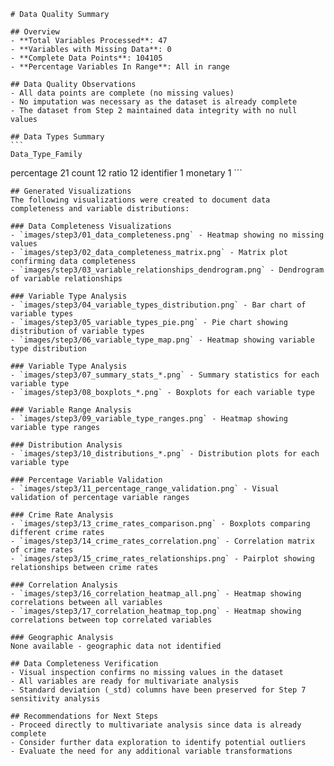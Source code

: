 
    # Data Quality Summary
    
    ## Overview
    - **Total Variables Processed**: 47
    - **Variables with Missing Data**: 0
    - **Complete Data Points**: 104105
    - **Percentage Variables In Range**: All in range
    
    ## Data Quality Observations
    - All data points are complete (no missing values)
    - No imputation was necessary as the dataset is already complete
    - The dataset from Step 2 maintained data integrity with no null values
    
    ## Data Types Summary
    ```
    Data_Type_Family
percentage    21
count         12
ratio         12
identifier     1
monetary       1
    ```
    
    ## Generated Visualizations
    The following visualizations were created to document data completeness and variable distributions:
    
    ### Data Completeness Visualizations
    - `images/step3/01_data_completeness.png` - Heatmap showing no missing values
    - `images/step3/02_data_completeness_matrix.png` - Matrix plot confirming data completeness
    - `images/step3/03_variable_relationships_dendrogram.png` - Dendrogram of variable relationships
    
    ### Variable Type Analysis
    - `images/step3/04_variable_types_distribution.png` - Bar chart of variable types
    - `images/step3/05_variable_types_pie.png` - Pie chart showing distribution of variable types
    - `images/step3/06_variable_type_map.png` - Heatmap showing variable type distribution
    
    ### Variable Type Analysis
    - `images/step3/07_summary_stats_*.png` - Summary statistics for each variable type
    - `images/step3/08_boxplots_*.png` - Boxplots for each variable type
    
    ### Variable Range Analysis
    - `images/step3/09_variable_type_ranges.png` - Heatmap showing variable type ranges
    
    ### Distribution Analysis
    - `images/step3/10_distributions_*.png` - Distribution plots for each variable type
    
    ### Percentage Variable Validation
    - `images/step3/11_percentage_range_validation.png` - Visual validation of percentage variable ranges
    
    ### Crime Rate Analysis
    - `images/step3/13_crime_rates_comparison.png` - Boxplots comparing different crime rates
    - `images/step3/14_crime_rates_correlation.png` - Correlation matrix of crime rates
    - `images/step3/15_crime_rates_relationships.png` - Pairplot showing relationships between crime rates
    
    ### Correlation Analysis
    - `images/step3/16_correlation_heatmap_all.png` - Heatmap showing correlations between all variables
    - `images/step3/17_correlation_heatmap_top.png` - Heatmap showing correlations between top correlated variables
    
    ### Geographic Analysis
    None available - geographic data not identified
    
    ## Data Completeness Verification
    - Visual inspection confirms no missing values in the dataset
    - All variables are ready for multivariate analysis
    - Standard deviation (_std) columns have been preserved for Step 7 sensitivity analysis
    
    ## Recommendations for Next Steps
    - Proceed directly to multivariate analysis since data is already complete
    - Consider further data exploration to identify potential outliers
    - Evaluate the need for any additional variable transformations
    